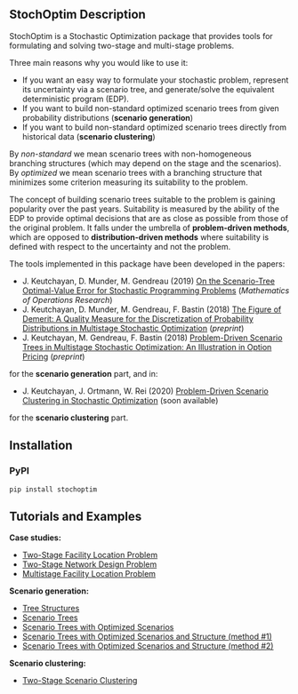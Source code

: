 ## StochOptim Description
StochOptim is a Stochastic Optimization package that provides tools for formulating and solving two-stage and 
multi-stage problems.

Three main reasons why you would like to use it:
* If you want an easy way to formulate your stochastic problem, represent its uncertainty via a scenario tree, 
and generate/solve the equivalent deterministic program (EDP).
* If you want to build non-standard optimized scenario trees from given probability distributions (**scenario generation**)
* If you want to build non-standard optimized scenario trees directly from historical data (**scenario clustering**)

By *non-standard* we mean scenario trees with non-homogeneous branching structures (which may depend on the stage and 
the scenarios). \
By *optimized* we mean scenario trees with a branching structure that minimizes some criterion measuring its 
suitability to the problem.

The concept of building scenario trees suitable to the problem is gaining popularity over the past years. 
Suitability is measured by the ability of the EDP to provide optimal decisions that are as close as possible from those 
of the original problem. It falls under the umbrella of **problem-driven methods**, which are opposed to 
**distribution-driven methods** where suitability is defined with respect to the uncertainty and not the problem. 

The tools implemented in this package have been developed in the papers: 
* J. Keutchayan, D. Munder, M. Gendreau (2019) [On the Scenario-Tree Optimal-Value Error for Stochastic Programming Problems](https://pubsonline.informs.org/doi/10.1287/moor.2019.1043) (*Mathematics of Operations Research*)
* J. Keutchayan, D. Munder, M. Gendreau, F. Bastin (2018) [The Figure of Demerit: A Quality Measure for the Discretization of Probability Distributions in Multistage Stochastic Optimization](https://www.researchgate.net/profile/Julien_Keutchayan/publication/322644958_The_Figure_of_Demerit_A_Quality_Measure_for_the_Discretization_of_Probability_Distributions_in_Multistage_Stochastic_Optimization/links/5bdcddd14585150b2b9a4b82/The-Figure-of-Demerit-A-Quality-Measure-for-the-Discretization-of-Probability-Distributions-in-Multistage-Stochastic-Optimization.pdf) (*preprint*)
* J. Keutchayan, M. Gendreau, F. Bastin (2018) [Problem-Driven Scenario Trees in Multistage Stochastic Optimization: An Illustration in Option Pricing](https://www.researchgate.net/profile/Julien_Keutchayan/publication/328703934_Problem-Driven_Scenario_Trees_in_Multistage_Stochastic_Optimization_An_Illustration_in_Option_Pricing/links/5bdcde684585150b2b9a4b89/Problem-Driven-Scenario-Trees-in-Multistage-Stochastic-Optimization-An-Illustration-in-Option-Pricing.pdf) (*preprint*)

for the **scenario generation** part, and in:
* J. Keutchayan, J. Ortmann, W. Rei (2020) [Problem-Driven Scenario Clustering in Stochastic Optimization]() (soon available)

for the **scenario clustering** part. 

## Installation

### PyPI

`pip install stochoptim`

## Tutorials and Examples

**Case studies:**
* [Two-Stage Facility Location Problem](https://github.com/julienkeutchayan/StochOptim/blob/master/notebooks/Two-Stage%20Facility%20Location%20Problem.ipynb)
* [Two-Stage Network Design Problem](https://github.com/julienkeutchayan/StochOptim/blob/master/notebooks/Two-Stage%20Network%20Design%20Problem.ipynb)
* [Multistage Facility Location Problem](https://github.com/julienkeutchayan/StochOptim/blob/master/notebooks/Multistage%20Facility%20Location%20Problem.ipynb)

**Scenario generation:**
* [Tree Structures](https://github.com/julienkeutchayan/StochOptim/blob/master/notebooks/1.%20Tree%20Structures.ipynb)
* [Scenario Trees](https://github.com/julienkeutchayan/StochOptim/blob/master/notebooks/2.%20Scenario%20Trees.ipynb)
* [Scenario Trees with Optimized Scenarios](https://github.com/julienkeutchayan/StochOptim/blob/master/notebooks/3.%20Scenario%20trees%20with%20optimized%20scenarios.ipynb)
* [Scenario Trees with Optimized Scenarios and Structure (method #1)](https://github.com/julienkeutchayan/StochOptim/blob/master/notebooks/4.%20Scenario%20trees%20with%20optimized%20scenarios%20and%20structure%20(method%20%231).ipynb)
* [Scenario Trees with Optimized Scenarios and Structure (method #2)](https://github.com/julienkeutchayan/StochOptim/blob/master/notebooks/5.%20Scenario%20trees%20with%20optimized%20scenarios%20and%20structure%20(method%20%232).ipynb)

**Scenario clustering:**
* [Two-Stage Scenario Clustering](https://github.com/julienkeutchayan/StochOptim/blob/master/notebooks/Two-Stage%20Scenario%20Clustering.ipynb)